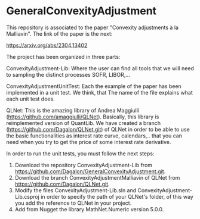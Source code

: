 # GeneralConvexityAdjustment
This repository is associated to the paper "Convexity adjustments à la Malliavin". The link of the paper is the next:

https://arxiv.org/abs/2304.13402

The project has been organized in three parts:

ConvexityAdjustment-Lib: Where the user can find all tools that we will need to sampling the distinct processes SOFR, LIBOR,...

ConvexityAdjustmentUnitTest: Each the example of the paper has been implemented in a unit test. We think, that The name 
of the file explains what each unit test does.

QLNet: This is the amazing library of Andrea Maggiulli (https://github.com/amaggiulli/QLNet). Basically, this library is reimplemented version of QuantLib. 
We have created a branch (https://github.com/Dagalon/QLNet.git) of QLNet in order to be able to use the basic functionalities as interest rate curve, calendars,..
that you can need when you try to get the price of some interest rate derivative.

In order to run the unit tests, you must follow the next steps:

1) Download the repository ConvexityAdjustment-Lib from https://github.com/Dagalon/GeneralConvexityAdjustment.git.
2) Download the branch ConvexityAdjustmentMalliavin of QLNet from https://github.com/Dagalon/QLNet.git.
3) Modify the files ConvexityAdjustment-Lib.sln and ConvexityAdjustment-Lib.csproj in order to specify the path of your 
QLNet's folder, of this way you add the reference to QLNet in your project.
4) Add from Nugget the library MathNet.Numeric version 5.0.0.

